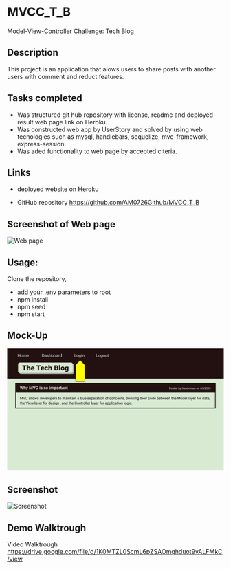 # MVCC_T_B

 Model-View-Controller Challenge: Tech Blog
 
 ## Description

This project is an application that alows users to share posts with another users with comment and reduct features.  

## Tasks completed

* Was structured git hub repository with license, readme and deployed result web page link on Heroku.
* Was constructed web app by UserStory and solved by using web tecnologies such as mysql, handlebars, sequelize, mvc-framework, express-session.
* Was aded functionality to web page by accepted citeria.

## Links

* deployed website on Heroku 

* GitHub repository https://github.com/AM0726Github/MVCC_T_B

## Screenshot of Web page

![Web page]()

## Usage:
Clone the repository,

* add your .env parameters to root
* npm install
* npm seed
* npm start

## Mock-Up

![14-mvc-homework](./public/images/14-mvc-homework-demo-01.gif)

## Screenshot
![Screenshot](./public/images/MVCC_T_B_TECH_BLOG.gif)

## Demo Walktrough

Video Walktrough https://drive.google.com/file/d/1K0MTZL0ScmL6pZSAOmqhduot9vALFMkC/view
